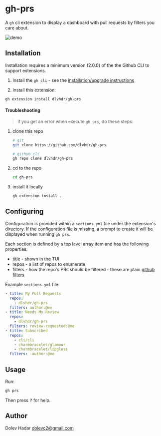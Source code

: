 # gh-prs

A `gh` cli extension to display a dashboard with pull requests by filters you care about.

![demo](https://github.com/dlvhdr/gh-prs/blob/8621183574c573e4077360b5027ffea70999b921/demo.gif)

## Installation

Installation requires a minimum version (2.0.0) of the the Github CLI to support extensions.

1. Install the `gh cli` - see the [installation/upgrade instructions](https://github.com/cli/cli#installation)

2. Install this extension:

```sh
gh extension install dlvhdr/gh-prs
```

#### Troubleshooting

> if you get an error when execute `gh prs`, do these steps:

1. clone this repo
    ```bash
    # git
    git clone https://github.com/dlvhdr/gh-prs
    
    # github cli
    gh repo clone dlvhdr/gh-prs
    ```

2. cd to the repo
    ```bash
    cd gh-prs
    ```

3. install it locally
    ```bash
    gh extension install .
    ```


## Configuring

Configuration is provided within a `sections.yml` file under the extension's directory. If the configuration file is missing, a prompt to create it will be displayed when running `gh prs`.

Each section is defined by a top level array item and has the following properties:

- title - shown in the TUI
- repos - a list of repos to enumerate
- filters - how the repo's PRs should be filtered - these are plain [github filters](https://docs.github.com/en/search-github/searching-on-github/searching-issues-and-pull-requests)

Example `sections.yml` file:

```yml
- title: My Pull Requests
  repos:
    - dlvhdr/gh-prs
  filters: author:@me
- title: Needs My Review
  repos:
    - dlvhdr/gh-prs
  filters: review-requested:@me
- title: Subscribed
  repos:
    - cli/cli
    - charmbracelet/glamour
    - charmbracelet/lipgloss
  filters: -author:@me
```

## Usage

Run:

```sh
gh prs
```

Then press <kbd>?</kbd> for help.

## Author

Dolev Hadar dolevc2@gmail.com
